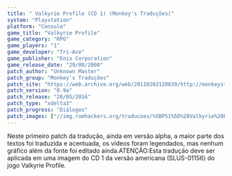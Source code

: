 ```yaml
---
title: " Valkyrie Profile (CD 1) (Monkey's Traduções)"
system: "Playstation"
platform: "Console"
game_title: "Valkyrie Profile"
game_category: "RPG"
game_players: "1"
game_developer: "Tri-Ace"
game_publisher: "Enix Corporation"
game_release_date: "29/08/2000"
patch_author: "Unknown Master"
patch_group: "Monkey's Traduções"
patch_site: "https://web.archive.org/web/20110202120839/http://monkeystraducoes.com/ (fora do ar)"
patch_version: "0.9a"
patch_release: "20/05/2016"
patch_type: "xdelta3"
patch_progress: "Diálogos"
patch_images: ["//img.romhackers.org/traducoes/%5BPS1%5D%20Valkyrie%20Profile%20-%20Monkey's%20Tradu%C3%A7%C3%B5es%20-%201.jpg","//img.romhackers.org/traducoes/%5BPS1%5D%20Valkyrie%20Profile%20-%20Monkey's%20Tradu%C3%A7%C3%B5es%20-%202.jpg","//img.romhackers.org/traducoes/%5BPS1%5D%20Valkyrie%20Profile%20-%20Monkey's%20Tradu%C3%A7%C3%B5es%20-%203.jpg"]
---
```

Neste primeiro patch da tradução, ainda em versão alpha, a maior parte dos textos foi traduzida e acentuada, os vídeos foram legendados, mas nenhum gráfico além da fonte foi editado ainda.ATENÇÃO:Esta tradução deve ser aplicada em uma imagem do CD 1 da versão americana (SLUS-01156) do jogo Valkyrie Profile.